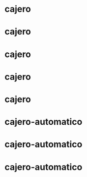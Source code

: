 # cajero
# cajero
# cajero
# cajero
# cajero
# cajero-automatico
# cajero-automatico
# cajero-automatico
